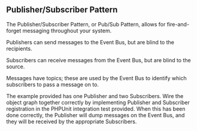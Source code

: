 Publisher/Subscriber Pattern
----------------------------

The Publisher/Subscriber Pattern, or Pub/Sub Pattern, allows for fire-and-forget messaging throughout your system.

Publishers can send messages to the Event Bus, but are blind to the recipients.

Subscribers can receive messages from the Event Bus, but are blind to the source.

Messages have topics; these are used by the Event Bus to identify which subscribers to pass a message on to.

The example provided has one Publisher and two Subscribers.  Wire the object graph together correctly by implementing
Publisher and Subscriber registration in the PHPUnit integration test provided.  When this has been done correctly, the
Publisher will dump messages on the Event Bus, and they will be received by the appropriate Subscribers.
